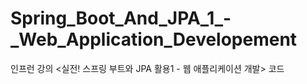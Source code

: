 # Spring_Boot_And_JPA_1_-_Web_Application_Developement
인프런 강의 &lt;실전! 스프링 부트와 JPA 활용1 - 웹 애플리케이션 개발> 코드
